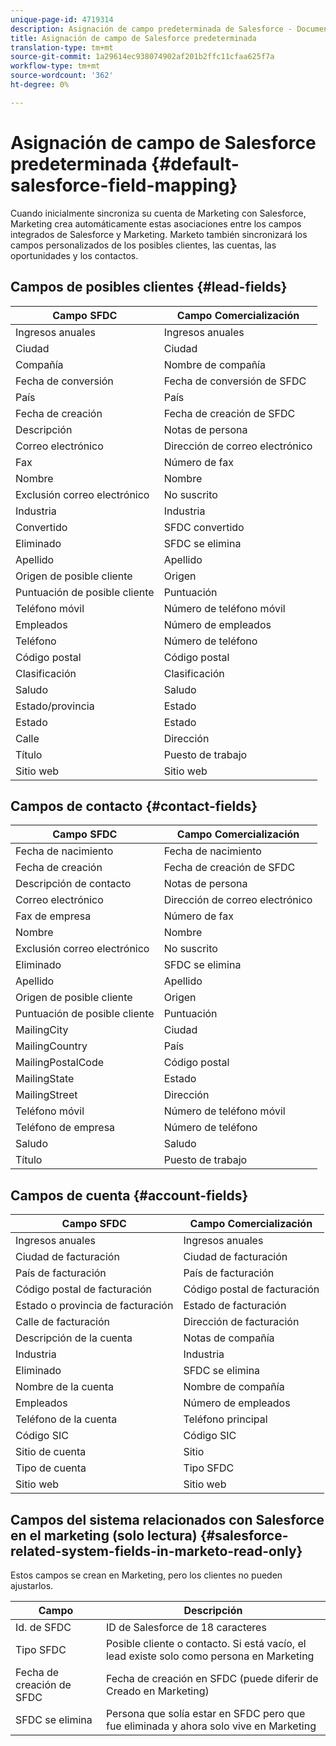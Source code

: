 ```yaml
---
unique-page-id: 4719314
description: Asignación de campo predeterminada de Salesforce - Documentos de marketing - Documentación de producto
title: Asignación de campo de Salesforce predeterminada
translation-type: tm+mt
source-git-commit: 1a29614ec938074902af201b2ffc11cfaa625f7a
workflow-type: tm+mt
source-wordcount: '362'
ht-degree: 0%

---
```



# Asignación de campo de Salesforce predeterminada {#default-salesforce-field-mapping}

Cuando inicialmente sincroniza su cuenta de Marketing con Salesforce, Marketing crea automáticamente estas asociaciones entre los campos integrados de Salesforce y Marketing. Marketo también sincronizará los campos personalizados de los posibles clientes, las cuentas, las oportunidades y los contactos.

## Campos de posibles clientes {#lead-fields}

| Campo SFDC | Campo Comercialización |
|---|---|
| Ingresos anuales | Ingresos anuales |
| Ciudad | Ciudad |
| Compañía | Nombre de compañía |
| Fecha de conversión | Fecha de conversión de SFDC |
| País | País |
| Fecha de creación | Fecha de creación de SFDC |
| Descripción | Notas de persona |
| Correo electrónico | Dirección de correo electrónico |
| Fax | Número de fax |
| Nombre | Nombre |
| Exclusión correo electrónico | No suscrito |
| Industria | Industria |
| Convertido | SFDC convertido |
| Eliminado | SFDC se elimina |
| Apellido | Apellido |
| Origen de posible cliente | Origen |
| Puntuación de posible cliente | Puntuación |
| Teléfono móvil | Número de teléfono móvil |
| Empleados | Número de empleados |
| Teléfono | Número de teléfono |
| Código postal | Código postal |
| Clasificación | Clasificación |
| Saludo | Saludo |
| Estado/provincia | Estado |
| Estado | Estado |
| Calle | Dirección |
| Título | Puesto de trabajo |
| Sitio web | Sitio web |

## Campos de contacto {#contact-fields}

| Campo SFDC | Campo Comercialización |
|---|---|
| Fecha de nacimiento | Fecha de nacimiento |
| Fecha de creación | Fecha de creación de SFDC |
| Descripción de contacto | Notas de persona |
| Correo electrónico | Dirección de correo electrónico |
| Fax de empresa | Número de fax |
| Nombre | Nombre |
| Exclusión correo electrónico | No suscrito |
| Eliminado | SFDC se elimina |
| Apellido | Apellido |
| Origen de posible cliente | Origen |
| Puntuación de posible cliente | Puntuación |
| MailingCity | Ciudad |
| MailingCountry | País |
| MailingPostalCode | Código postal |
| MailingState | Estado |
| MailingStreet | Dirección |
| Teléfono móvil | Número de teléfono móvil |
| Teléfono de empresa | Número de teléfono |
| Saludo | Saludo |
| Título | Puesto de trabajo |

## Campos de cuenta {#account-fields}

| Campo SFDC | Campo Comercialización |
|---|---|
| Ingresos anuales | Ingresos anuales |
| Ciudad de facturación | Ciudad de facturación |
| País de facturación | País de facturación |
| Código postal de facturación | Código postal de facturación |
| Estado o provincia de facturación | Estado de facturación |
| Calle de facturación | Dirección de facturación |
| Descripción de la cuenta | Notas de compañía |
| Industria | Industria |
| Eliminado | SFDC se elimina |
| Nombre de la cuenta | Nombre de compañía |
| Empleados | Número de empleados |
| Teléfono de la cuenta | Teléfono principal |
| Código SIC | Código SIC |
| Sitio de cuenta | Sitio |
| Tipo de cuenta | Tipo SFDC |
| Sitio web | Sitio web |

## Campos del sistema relacionados con Salesforce en el marketing (solo lectura) {#salesforce-related-system-fields-in-marketo-read-only}

Estos campos se crean en Marketing, pero los clientes no pueden ajustarlos.

| Campo | Descripción |
|---|---|
| Id. de SFDC | ID de Salesforce de 18 caracteres |
| Tipo SFDC | Posible cliente o contacto. Si está vacío, el lead existe solo como persona en Marketing |
| Fecha de creación de SFDC | Fecha de creación en SFDC (puede diferir de Creado en Marketing) |
| SFDC se elimina | Persona que solía estar en SFDC pero que fue eliminada y ahora solo vive en Marketing |
